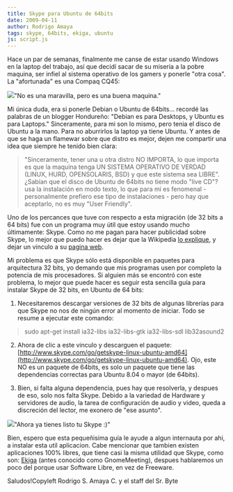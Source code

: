 ```yaml
---
title: Skype para Ubuntu de 64bits
date: 2009-04-11
author: Rodrigo Amaya
tags: skype, 64bits, ekiga, ubuntu
js: script.js
---
```


Hace un par de semanas, finalmente me canse de estar usando Windows en la
      laptop del trabajo, así que decidí sacar de su miseria a la pobre maquina, ser infiel al
      sistema operativo de los gamers y ponerle "otra cosa".
La "afortunada" es una
      Compaq CQ45:

[![](http://1.bp.blogspot.com/_ayvorITawE4/SeCqtek1PKI/AAAAAAAAB74/svXCN-J6Q7I/s320/CQ50.jpg)](http://1.bp.blogspot.com/_ayvorITawE4/SeCqtek1PKI/AAAAAAAAB74/svXCN-J6Q7I/s1600-h/CQ50.jpg)"No es una maravilla, pero
      es una buena maquina."

Mi única
      duda, era si ponerle Debian o Ubuntu de 64bits... recordé las palabras de un blogger
      Hondureño: "Debian es para Desktops, y Ubuntu es para Laptops." Sinceramente, para mi son lo
      mismo, pero tenia el disco de Ubuntu a la mano. Para no aburrirlos la laptop ya tiene Ubuntu.
      Y antes de que se haga un flamewar sobre que distro es mejor, dejen me compartir una idea que
      siempre he tenido bien clara:
>
> "Sinceramente, tener una u otra distro NO IMPORTA, lo que importa es que la maquina tenga UN
> SISTEMA OPERATIVO DE VERDAD (LINUX, HURD, OPENSOLARIS, BSD) y que este sistema sea
> LIBRE".
¿Sabían que el disco de Ubuntu de 64bits no tiene modo
      "live CD"? usa la instalación en modo texto, lo que para mi es fenomenal - personalmente
      prefiero ese tipo de instalaciones - pero hay que aceptarlo, no es muy "User Friendly".

Uno de los percances que tuve con respecto a esta migración (de 32 bits a 64
      bits) fue con un programa muy útil que estoy usando mucho últimamente: Skype.
Como no me pagan para hacer
      publicidad sobre Skype, lo mejor que puedo hacer es dejar que la Wikipedia [lo explique](http://en.wikipedia.org/wiki/Skype), y dejar un vinculo a su
      [pagina web](http://www.skype.com/).

Mi problema
      es que Skype sólo está disponible en paquetes para arquitectura 32 bits, yo demando que mis
      programas usen por completo la potencia de mis procesadores.
Si alguien más se
      encontró con este problema, lo mejor que puede hacer es seguir esta sencilla guía para
      instalar Skype de 32 bits, en Ubuntu de 64 bits:

1. Necesitaremos
      descargar versiones de 32 bits de algunas librerías para que Skype no nos de ningún error al
      momento de iniciar. Todo se resume a ejecutar este comando:

> sudo
> apt-get install ia32-libs ia32-libs-gtk ia32-libs-sdl lib32asound2
2. Ahora
      de clic a este vinculo y descarguen el paquete: [http://www.skype.com/go/getskype-linux-ubuntu-amd64](http://www.skype.com/go/getskype-linux-ubuntu-amd64). Ojo, este NO
      es un paquete de 64bits, es solo un paquete que tiene las dependencias correctas para Ubuntu
      8.04 o mayor (de 64bits).

3. Bien, si falta alguna dependencia, pues
      hay que resolverla, y despues de eso, solo nos falta Skype. Debido a la variedad de Hardware y servidores de audio, la tarea de configuración
      de audio y video, queda a discreción del lector, me exonero de "ese
      asunto".

[![](http://2.bp.blogspot.com/_ayvorITawE4/SeCuv0vAxjI/AAAAAAAAB8A/sQTbI4_0sBc/s320/skypeme_big.png)](http://2.bp.blogspot.com/_ayvorITawE4/SeCuv0vAxjI/AAAAAAAAB8A/sQTbI4_0sBc/s1600-h/skypeme_big.png)"Ahora ya tienes listo tu
      Skype :)"

Bien, espero que esta pequeñisima
      guía le ayude a algun internauta por ahi, a instalar esta util aplicacion. Cabe mencionar que
      tambien existen aplicaciones 100% libres, que tiene casi la misma utilidad que Skype, como
      son: [Ekiga](http://www.gnomemeeting.org/) (antes conocido como
      GnomeMeeting), despues hablaremos un poco del porque usar Software Libre, en vez de
      Freeware.

Saludos!Copyleft
      Rodrigo S. Amaya C. y el staff del Sr. Byte